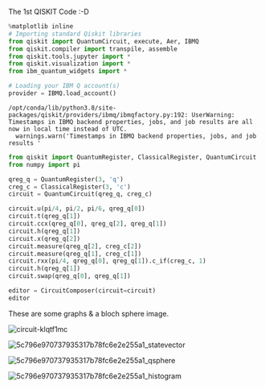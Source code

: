 The 1st QISKIT Code :-D





```python
%matplotlib inline
# Importing standard Qiskit libraries
from qiskit import QuantumCircuit, execute, Aer, IBMQ
from qiskit.compiler import transpile, assemble
from qiskit.tools.jupyter import *
from qiskit.visualization import *
from ibm_quantum_widgets import *

# Loading your IBM Q account(s)
provider = IBMQ.load_account()
```

    /opt/conda/lib/python3.8/site-packages/qiskit/providers/ibmq/ibmqfactory.py:192: UserWarning: Timestamps in IBMQ backend properties, jobs, and job results are all now in local time instead of UTC.
      warnings.warn('Timestamps in IBMQ backend properties, jobs, and job results '



```python
from qiskit import QuantumRegister, ClassicalRegister, QuantumCircuit
from numpy import pi

qreg_q = QuantumRegister(3, 'q')
creg_c = ClassicalRegister(3, 'c')
circuit = QuantumCircuit(qreg_q, creg_c)

circuit.u(pi/4, pi/2, pi/6, qreg_q[0])
circuit.t(qreg_q[1])
circuit.ccx(qreg_q[0], qreg_q[2], qreg_q[1])
circuit.h(qreg_q[1])
circuit.x(qreg_q[2])
circuit.measure(qreg_q[2], creg_c[2])
circuit.measure(qreg_q[1], creg_c[1])
circuit.rxx(pi/4, qreg_q[0], qreg_q[1]).c_if(creg_c, 1)
circuit.h(qreg_q[1])
circuit.swap(qreg_q[0], qreg_q[1])

editor = CircuitComposer(circuit=circuit)
editor
```

These are some graphs & a bloch sphere image.

![circuit-klqtf1mc](https://user-images.githubusercontent.com/68530454/109530879-92e7a780-7afa-11eb-8bc2-f9ab6c76fe6d.png)

![5c796e970737935317b78fc6e2e255a1_statevector](https://user-images.githubusercontent.com/68530454/109530890-95e29800-7afa-11eb-9775-cd2fefff3f09.png)

![5c796e970737935317b78fc6e2e255a1_qsphere](https://user-images.githubusercontent.com/68530454/109530899-9844f200-7afa-11eb-8527-20752a5dbeb9.png)

![5c796e970737935317b78fc6e2e255a1_histogram](https://user-images.githubusercontent.com/68530454/109530907-9a0eb580-7afa-11eb-9ee8-17082a71caf0.png)

